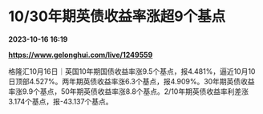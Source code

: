 # 10/30年期英债收益率涨超9个基点

**2023-10-16 16:19**

**https://www.gelonghui.com/live/1249559**

格隆汇10月16日｜英国10年期国债收益率涨9.5个基点，报4.481%，逼近10月10日顶部4.527%。两年期英债收益率涨6.3个基点，报4.909%。30年期英债收益率涨9.9个基点，50年期英债收益率涨8.8个基点。2/10年期英债收益率利差涨3.174个基点，报-43.137个基点。